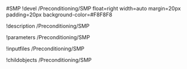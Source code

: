 <!-- MOOSE Object Documentation Stub: Remove this when content is added. -->
#SMP
!devel /Preconditioning/SMP float=right width=auto margin=20px padding=20px background-color=#F8F8F8

!description /Preconditioning/SMP

!parameters /Preconditioning/SMP

!inputfiles /Preconditioning/SMP

!childobjects /Preconditioning/SMP
